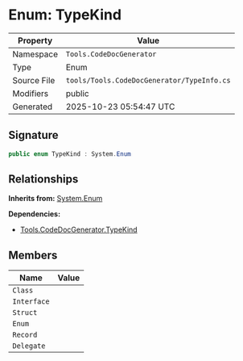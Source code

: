 # Enum: TypeKind

| Property | Value |
|----------|-------|
| Namespace | `Tools.CodeDocGenerator` |
| Type | Enum |
| Source File | `tools/Tools.CodeDocGenerator/TypeInfo.cs` |
| Modifiers | public |
| Generated | 2025-10-23 05:54:47 UTC |

## Signature

```csharp
public enum TypeKind : System.Enum
```

## Relationships

**Inherits from:** [System.Enum](System.Enum.md)

**Dependencies:**
- [Tools.CodeDocGenerator.TypeKind](Tools.CodeDocGenerator.TypeKind.md)

## Members

| Name | Value |
|------|-------|
| `Class` | |
| `Interface` | |
| `Struct` | |
| `Enum` | |
| `Record` | |
| `Delegate` | |

